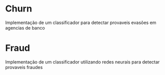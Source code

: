 # Churn
Implementação de um classificador para detectar provaveis evasões em agencias de banco

# Fraud 
Implementação de um classificador utilizando redes neurais para detectar provaveis fraudes
